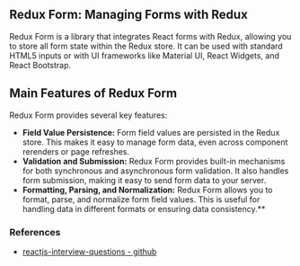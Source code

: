 ## Redux Form: Managing Forms with Redux

Redux Form is a library that integrates React forms with Redux, allowing you to store all form state within the Redux
store. It can be used with standard HTML5 inputs or with UI frameworks like Material UI, React Widgets, and React 
Bootstrap.

## Main Features of Redux Form

Redux Form provides several key features:
* **Field Value Persistence:** Form field values are persisted in the Redux store. This makes it easy to manage form 
  data, even across component rerenders or page refreshes.
* **Validation and Submission:** Redux Form provides built-in mechanisms for both synchronous and asynchronous form
  validation. It also handles form submission, making it easy to send form data to your server.
* **Formatting, Parsing, and Normalization:** Redux Form allows you to format, parse, and normalize form field values. 
  This is useful for handling data in different formats or ensuring data consistency.**

### References
* [reactjs-interview-questions - github](https://github.com/sudheerj/reactjs-interview-questions?tab=readme-ov-file#what-is-react)